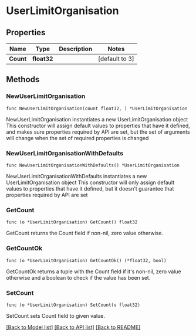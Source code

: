 # UserLimitOrganisation

## Properties

Name | Type | Description | Notes
------------ | ------------- | ------------- | -------------
**Count** | **float32** |  | [default to 3]

## Methods

### NewUserLimitOrganisation

`func NewUserLimitOrganisation(count float32, ) *UserLimitOrganisation`

NewUserLimitOrganisation instantiates a new UserLimitOrganisation object
This constructor will assign default values to properties that have it defined,
and makes sure properties required by API are set, but the set of arguments
will change when the set of required properties is changed

### NewUserLimitOrganisationWithDefaults

`func NewUserLimitOrganisationWithDefaults() *UserLimitOrganisation`

NewUserLimitOrganisationWithDefaults instantiates a new UserLimitOrganisation object
This constructor will only assign default values to properties that have it defined,
but it doesn't guarantee that properties required by API are set

### GetCount

`func (o *UserLimitOrganisation) GetCount() float32`

GetCount returns the Count field if non-nil, zero value otherwise.

### GetCountOk

`func (o *UserLimitOrganisation) GetCountOk() (*float32, bool)`

GetCountOk returns a tuple with the Count field if it's non-nil, zero value otherwise
and a boolean to check if the value has been set.

### SetCount

`func (o *UserLimitOrganisation) SetCount(v float32)`

SetCount sets Count field to given value.



[[Back to Model list]](../README.md#documentation-for-models) [[Back to API list]](../README.md#documentation-for-api-endpoints) [[Back to README]](../README.md)


